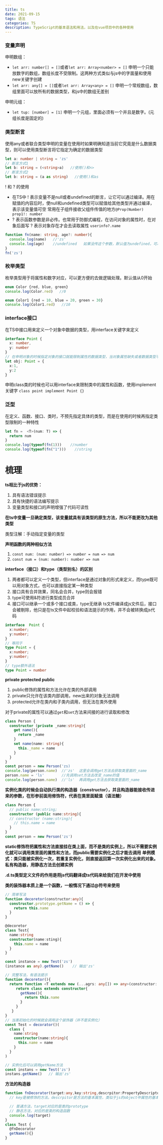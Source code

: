 ```yaml
---
title: ts
date: 2021-09-15
tags: 语法
categories: TS
description: TypeScript的基本语法和用法，以及在vue项目中的各种使用
---
```

### 变量声明
申明数组：
* `let arr: number[] = []`或者`let arr: Array<number> = []` 申明一个只能放数字的数组，数组长度不受限制。这两种方式类似与js中的字面量和使用new关键字创建
* `let arr: any[] = []`或者`let arr: Array<any> = []` 申明一个常规数组，数组里面可以放所有的数据类型，和js中的数组无差别

申明元组：
* `let tup: [number] = [1]` 申明一个元组，里面必须有一个并且是数字。(元组长度是固定的)

### 类型断言
使用any或者联合类型申明的变量在使用时如果明确知道当前它究竟是什么数据类型，则可以使用类型断言将它指定为确定的数据类型
```typescript
let a: number | string = 'zs'
// 断言方式1
let b: string = (<string>a)   //使用()和<>
// 断言方式2
let b: string = (a as string)   //使用()和as
```
! 和 ? 的使用
* 在TS中 ! 表示变量不是null或者undefined的断言，让它可以通过编译。用在赋值的内容后时，使null和undefined类型可以赋值给其他类型并通过编译，表示该变量值可空
常用在子组件接收父组件传值的地方`@Prop(Number) prop1!: number`
* ? 表示函数参数是非必传。也常用于防御式编程，在访问对象的属性时，在对象后面写 ? 表示对象存在才会去读取属性 `userinfo?.name`
```typescript
function fn(name: string, age?: number){
  console.log(name)   //'zs'
  console.log(age)    //undefined   如果没传这个参数，默认值为undefined，可以手动指定默认值：age: number = 18，此时已经赋值就不能用?了
}
fn('zs')
```
### 枚举类型
枚举类型用于将属性和数字对应，可以更方便的去做逻辑处理。默认值从0开始
```typescript
enum Color {red, blue, green}
console.log(Color.red)   //0

enum Color1 {red = 10, blue = 20, green = 30}
console.log(Color1.red)   //10
```
### interface接口
在TS中接口用来定义一个对象中数据的类型，用interface关键字来定义
```typescript
interface Point {
  x: number,
  y: number
}
// 在申明对象的时候指定对象的接口就能限制属性的数据类型，当对象属性缺失或者数据类型不匹配会报错
let obj: Point = {
  x:1,
  y:2
}
```
申明class类的时候也可以用interface来限制类中的属性和函数，使用implement关键字 `class point implement Point {}`
### 泛型
在定义、函数、接口、类时，不预先指定具体的类型，而是在使用的时候再指定类型限制的一种特性
```typescript
let fn =  <T>(num: T) => {
  return num
}
console.log(typeof(fn(1)))    //number
console.log(typeof(fn("1")))    //string
```

# 梳理
**ts相比于js的优势：**
1. 具有语法错误提示
2. 具有快捷的语法编写提示
3. 变量类型和接口的声明增强了代码可读性

**在ts中变量一旦确定类型，该变量就具有该类型的原生方法，所以不能更改为其他类型**

类型注解：手动指定变量的类型

**声明函数的两种相似方法**
1. `const num: (num: number) => number = num => num`
2. `const num = (num: number): number => num`

**interface（接口）和type（类型别名）的区别**
1. 两者都可以定义一个类型，但interface是通过对象的形式来定义，而type既可以用对象方式，也可以直接指定某一种类型
2. 接口具有合并效果，同名会合并，type则会报错
3. type可使用&符进行类型成员合并
4. 接口可以继承一个或多个接口或类，type无继承
ts文件编译成js文件后，接口会被剔除，他只是在ts文件中起校验和语法提示的作用，并不会被转换成js代码
```typescript
interface  Point {
  x:number;
  y:number;
}
// 等同于
type Point = {
  x:number;
  y:number;
}
// type额外语法
type Point = number
```

**private protected public**
1. public修饰的属性和方法允许在类的外部调用
2. private只允许在该类内部调用，new出来的对象无法调用
3. protected允许在类内和子类内调用，但无法在类外使用

对于private的属性可以通过`get`和`set`方法来间接的进行读取和修改
```typescript
class Person {
  constructor (private _name:string){
    get name(){
      return _name
    }
    set name(name: string){
      this._name = name
    }
  }
}
const person = new Person('zs)
console.log(person.name)  //'zs'  这里会调用get方法去获取类里面的_name
person.name = 'ls'        //先调用set方法去改变_name的值
console.log(person.name)  //'ls'  再调用get方法去获取类里面的_name
```
**实例化类的时候会自动执行类的构造器（constructor），并且构造器能接收传进来的参数，在形参前面用修饰符，代表在类里面赋值（语法糖）**
```typescript
class Person {
  // public name:string;
  constructor (public name:string){
  // constructor (name:string){
    // this.name = name
  }
}
const person = new Person('zs')
```
**static修饰符把属性和方法直接挂在类上面，而不是类的实例上，所以不需要实例化就可以调用类里面的属性和方法，而public需要实例化之后才能去调用**
**单例模式：类只能被实例化一次，若重复实例化，则直接返回第一次实例化出来的对象。私有构造器，用静态方法去创建实例**

**.d.ts类型定义文件的作用是将js代码翻译成ts代码来给我们在开发中使用**

**类的装饰器本质上是一个函数，一般情况下通过@符号来使用**
```typescript
// 简单写法
function decoretor(constructor:any){
  constructor.prototype.getName = () => {
    return this.name
  }
}

@decoretor
class Test{
  name:string
  constructor(name:sting){
    this.name = name
  }
}

const instance = new Test('zs')
(instance as any).getName()    // 输出'zs'

// 完整写法，有语法提示
function decoretor(){
  return function <T extends new (...agrs: any[]) => any>(constructor: T){
     return class extends constructor{
       getName(){
         return this.name
       }
     }
   }
}
// 当类初始化的时候就会调用这个装饰器（并不是实例化）
const Test = decorator()(
  class {
    name:string
    constructor(name:string){
      this.name = name
    }
  }
)

// 实例化后可以调用getName方法
const instans = new Test('zs')
instans.getName()   // 输出'zs'
```

**方法的构造器**
```typescript
function fnDecorator(target:any,key:string,descrpitor:PropertyDescriptor){
  // key是被修饰的方法。descrpitor是方法的基本属性，类似于js的object中属性的基本属性，可读可写之类的

  // 普通方法，target对应的是类的prototype
  // 静态方法，对应的是类的构造函数
  console.log(target)
}
class Test {
  @fnDecorator
  getName(){}
}
```
